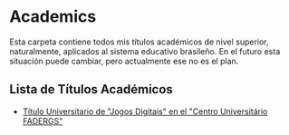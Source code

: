 # Academics

Esta carpeta contiene todos mis títulos académicos de nivel superior, naturalmente,
aplicados al sistema educativo brasileño. En el futuro esta situación puede cambiar,
pero actualmente ese no es el plan.

## Lista de Títulos Académicos

- [Título Universitario de "Jogos Digitais" en el "Centro Universitário FADERGS"][FADERGS]

[FADERGS]: ./1-Jogos-Digitais/README.ES.md
